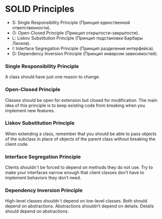 # SOLID Principles

* S: Single Responsibility Principle (Принцип единственной ответственности).
* O: Open-Closed Principle (Принцип открытости-закрытости).
* L: Liskov Substitution Principle (Принцип подстановки Барбары Лисков).
* I: Interface Segregation Principle (Принцип разделения интерфейса).
* D: Dependency Inversion Principle (Принцип инверсии зависимостей).


### Single Responsibility Principle
A class should have just one reason to change.

### Open-Closed Principle
Classes should be open for extension but closed for modification.
The main idea of this principle is to keep existing code from
breaking when you implement new features. 

### Liskov Substitution Principle
When extending a class, remember that you should be able to pass objects of the subclass in place of objects of the parent class without breaking the client code.

### Interface Segregation Principle
Clients shouldn`t be forced to depend on methods they do not use.
Try to make your interfaces narrow enough that client classes
don’t have to implement behaviors they don’t need. 

### Dependency Inversion Principle
High-level classes shouldn`t depend on low-level classes. Both should depend on abstractions. Abstractions shouldn’t depend on details. Details should depend on abstractions.